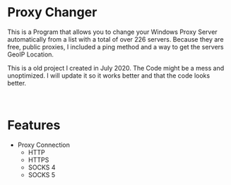 # Proxy Changer
This is a Program that allows you to change your Windows Proxy Server automatically from a list with a total of over 226 servers. Because they are free, public proxies, I included a ping method and a way to get the servers GeoIP Location.

This is a old project I created in July 2020. The Code might be a mess and unoptimized. I will update it so it works better and that the code looks better. 

<br>

# Features
- Proxy Connection
  - HTTP
  - HTTPS
  - SOCKS 4
  - SOCKS 5

